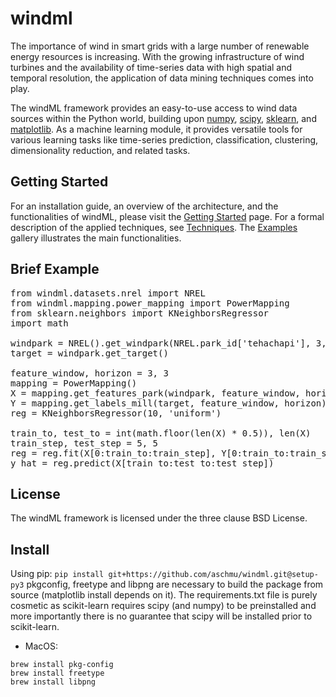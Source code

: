 # windml


The importance of wind in smart grids with a large number of renewable energy resources is increasing. 
With the growing infrastructure of wind turbines and the availability of time-series data with high spatial and temporal resolution, the application of data mining techniques comes into play. 

The windML framework provides an easy-to-use access to wind data sources within the Python world, building upon [numpy](http://www.numpy.org/), [scipy](http://www.scipy.org/), [sklearn](http://scikit-learn.org/stable/), and [matplotlib](http://matplotlib.org/). As a machine learning module, it provides versatile tools for various learning tasks like time-series prediction, classification, clustering, dimensionality reduction, and related tasks.

## Getting Started

For an installation guide, an overview of the architecture, and the functionalities of windML, please visit the [Getting Started](http://www.windml.org/gettingstarted.html#gettingstarted) page. For a formal description of the applied techniques, see [Techniques](http://www.windml.org/techniques.html#techniques). The [Examples](http://www.windml.org/examples/index.html#examples) gallery illustrates the main functionalities.

## Brief Example

<pre>
from windml.datasets.nrel import NREL
from windml.mapping.power_mapping import PowerMapping
from sklearn.neighbors import KNeighborsRegressor
import math

windpark = NREL().get_windpark(NREL.park_id['tehachapi'], 3, 2004, 2005)
target = windpark.get_target()

feature_window, horizon = 3, 3
mapping = PowerMapping()
X = mapping.get_features_park(windpark, feature_window, horizon)
Y = mapping.get_labels_mill(target, feature_window, horizon)
reg = KNeighborsRegressor(10, 'uniform')

train_to, test_to = int(math.floor(len(X) * 0.5)), len(X)
train_step, test_step = 5, 5
reg = reg.fit(X[0:train_to:train_step], Y[0:train_to:train_step])
y_hat = reg.predict(X[train_to:test_to:test_step])
</pre>

## License

The windML framework is licensed under the three clause BSD License. 

## Install

Using pip: `pip install git+https://github.com/aschmu/windml.git@setup-py3`
pkgconfig, freetype and libpng are necessary to build the package from source (matplotlib install depends on it). 
The requirements.txt file is purely cosmetic as scikit-learn requires scipy (and numpy) to be preinstalled and more importantly there is no guarantee that scipy will be installed prior to scikit-learn.

* MacOS: 
```
brew install pkg-config
brew install freetype
brew install libpng
```

